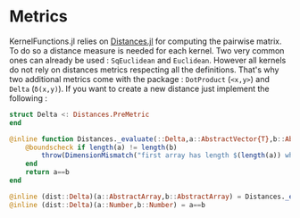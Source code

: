 # Metrics

KernelFunctions.jl relies on [Distances.jl]() for computing the pairwise matrix.
To do so a distance measure is needed for each kernel. Two very common ones can already be used : `SqEuclidean` and `Euclidean`.
However all kernels do not rely on distances metrics respecting all the definitions. That's why two additional metrics come with the package : `DotProduct` (`<x,y>`) and `Delta` (`δ(x,y)`). If you want to create a new distance just implement the following :

```julia
struct Delta <: Distances.PreMetric
end

@inline function Distances._evaluate(::Delta,a::AbstractVector{T},b::AbstractVector{T}) where {T}
    @boundscheck if length(a) != length(b)
        throw(DimensionMismatch("first array has length $(length(a)) which does not match the length of the second, $(length(b))."))
    end
    return a==b
end

@inline (dist::Delta)(a::AbstractArray,b::AbstractArray) = Distances._evaluate(dist,a,b)
@inline (dist::Delta)(a::Number,b::Number) = a==b
```
